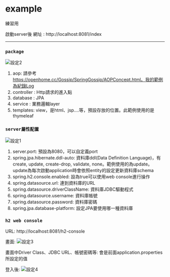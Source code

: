
# example
練習用


啟動server後 網址 : http://localhost:8081/index

----

### `package`

![設定2](https://user-images.githubusercontent.com/16308309/114278819-15517880-9a64-11eb-8a90-c1c83967efa3.jpg)

1. aop: 請參考 https://openhome.cc/Gossip/SpringGossip/AOPConcept.html。我的範例為紀錄Log
2. controller : Http請求的進入點
3. database : JPA 
4. service : 業務邏輯layer
5. templates: view，是html、jsp....等，預設存放的位置。此範例使用的是thymeleaf


### `server屬性配置`
![設定1](https://user-images.githubusercontent.com/16308309/114278378-184b6980-9a62-11eb-9b37-1733b8da1764.jpg)

1. server.port: 預設為8080，可以自定義port
2. spring.jpa.hibernate.ddl-auto: 資料庫ddl(Data Definition Language)，有create, update, create-drop, validate, none。範例使用的為update。update為每次啟動application時會依照entity的設定更新資料庫schema
3. spring.h2.console.enabled: 設為true可以使用web console進行操作
4. spring.datasource.url: 連到資料庫的URL
5. spring.datasource.driverClassName: 資料庫JDBC驅動程式 
6. spring.datasource.username: 資料庫帳號
7. spring.datasource.password: 資料庫密碼
8. spring.jpa.database-platform: 設定JPA要使用哪一種資料庫


### `h2 web console`
URL: http://localhost:8081/h2-console

畫面:
![設定3](https://user-images.githubusercontent.com/16308309/114279973-c1e22900-9a69-11eb-97c3-0585dabe006a.jpg)

畫面中Driver Class、JDBC URL、帳號密碼等: 會是前面application.properties所設定的值

登入後:
![設定4](https://user-images.githubusercontent.com/16308309/114280190-b9d6b900-9a6a-11eb-8261-d240255364f0.jpg)

